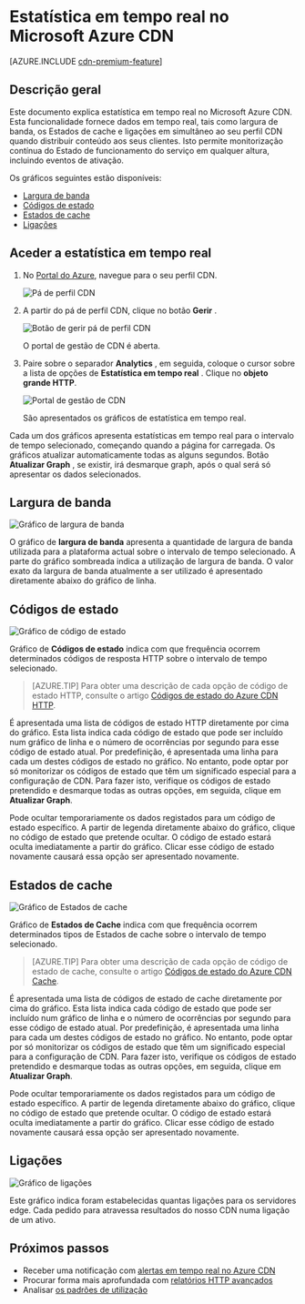 <properties
    pageTitle="Real-Time-estatística no Azure CDN | Microsoft Azure"
    description="Estatísticas em tempo real fornecem dados em tempo real sobre o desempenho do Azure CDN quando distribuir conteúdo aos seus clientes."
    services="cdn"
    documentationCenter=""
    authors="camsoper"
    manager="erikre"
    editor=""/>

<tags
    ms.service="cdn"
    ms.workload="tbd"
    ms.tgt_pltfrm="na"
    ms.devlang="na"
    ms.topic="article"
    ms.date="07/28/2016"
    ms.author="casoper"/>

# <a name="real-time-stats-in-microsoft-azure-cdn"></a>Estatística em tempo real no Microsoft Azure CDN

[AZURE.INCLUDE [cdn-premium-feature](../../includes/cdn-premium-feature.md)]

## <a name="overview"></a>Descrição geral

Este documento explica estatística em tempo real no Microsoft Azure CDN.  Esta funcionalidade fornece dados em tempo real, tais como largura de banda, os Estados de cache e ligações em simultâneo ao seu perfil CDN quando distribuir conteúdo aos seus clientes. Isto permite monitorização contínua do Estado de funcionamento do serviço em qualquer altura, incluindo eventos de ativação.

Os gráficos seguintes estão disponíveis:

* [Largura de banda](#bandwidth)
* [Códigos de estado](#status-codes)
* [Estados de cache](#cache-statuses)
* [Ligações](#connections)


## <a name="accessing-real-time-stats"></a>Aceder a estatística em tempo real

1. No [Portal do Azure](https://portal.azure.com), navegue para o seu perfil CDN.

    ![Pá de perfil CDN](./media/cdn-real-time-stats/cdn-profile-blade.png)

2. A partir do pá de perfil CDN, clique no botão **Gerir** .

    ![Botão de gerir pá de perfil CDN](./media/cdn-real-time-stats/cdn-manage-btn.png)

    O portal de gestão de CDN é aberta.

3. Paire sobre o separador **Analytics** , em seguida, coloque o cursor sobre a lista de opções de **Estatística em tempo real** .  Clique no **objeto grande HTTP**.

    ![Portal de gestão de CDN](./media/cdn-real-time-stats/cdn-premium-portal.png)

    São apresentados os gráficos de estatística em tempo real.
    
Cada um dos gráficos apresenta estatísticas em tempo real para o intervalo de tempo selecionado, começando quando a página for carregada.  Os gráficos atualizar automaticamente todas as alguns segundos.  Botão **Atualizar Graph** , se existir, irá desmarque graph, após o qual será só apresentar os dados selecionados.

## <a name="bandwidth"></a>Largura de banda

![Gráfico de largura de banda](./media/cdn-real-time-stats/cdn-bandwidth.png)

O gráfico de **largura de banda** apresenta a quantidade de largura de banda utilizada para a plataforma actual sobre o intervalo de tempo selecionado. A parte do gráfico sombreada indica a utilização de largura de banda. O valor exato da largura de banda atualmente a ser utilizado é apresentado diretamente abaixo do gráfico de linha.

## <a name="status-codes"></a>Códigos de estado

![Gráfico de código de estado](./media/cdn-real-time-stats/cdn-status-codes.png)

Gráfico de **Códigos de estado** indica com que frequência ocorrem determinados códigos de resposta HTTP sobre o intervalo de tempo selecionado.

> [AZURE.TIP]  Para obter uma descrição de cada opção de código de estado HTTP, consulte o artigo [Códigos de estado do Azure CDN HTTP](https://msdn.microsoft.com/library/mt759238.aspx).

É apresentada uma lista de códigos de estado HTTP diretamente por cima do gráfico. Esta lista indica cada código de estado que pode ser incluído num gráfico de linha e o número de ocorrências por segundo para esse código de estado atual. Por predefinição, é apresentada uma linha para cada um destes códigos de estado no gráfico. No entanto, pode optar por só monitorizar os códigos de estado que têm um significado especial para a configuração de CDN. Para fazer isto, verifique os códigos de estado pretendido e desmarque todas as outras opções, em seguida, clique em **Atualizar Graph**. 

Pode ocultar temporariamente os dados registados para um código de estado específico.  A partir de legenda diretamente abaixo do gráfico, clique no código de estado que pretende ocultar. O código de estado estará oculta imediatamente a partir do gráfico. Clicar esse código de estado novamente causará essa opção ser apresentado novamente.

## <a name="cache-statuses"></a>Estados de cache

![Gráfico de Estados de cache](./media/cdn-real-time-stats/cdn-cache-status.png)

Gráfico de **Estados de Cache** indica com que frequência ocorrem determinados tipos de Estados de cache sobre o intervalo de tempo selecionado. 

> [AZURE.TIP]  Para obter uma descrição de cada opção de código de estado de cache, consulte o artigo [Códigos de estado do Azure CDN Cache](https://msdn.microsoft.com/library/mt759237.aspx).

É apresentada uma lista de códigos de estado de cache diretamente por cima do gráfico. Esta lista indica cada código de estado que pode ser incluído num gráfico de linha e o número de ocorrências por segundo para esse código de estado atual. Por predefinição, é apresentada uma linha para cada um destes códigos de estado no gráfico. No entanto, pode optar por só monitorizar os códigos de estado que têm um significado especial para a configuração de CDN. Para fazer isto, verifique os códigos de estado pretendido e desmarque todas as outras opções, em seguida, clique em **Atualizar Graph**. 

Pode ocultar temporariamente os dados registados para um código de estado específico.  A partir de legenda diretamente abaixo do gráfico, clique no código de estado que pretende ocultar. O código de estado estará oculta imediatamente a partir do gráfico. Clicar esse código de estado novamente causará essa opção ser apresentado novamente.

## <a name="connections"></a>Ligações

![Gráfico de ligações](./media/cdn-real-time-stats/cdn-connections.png)

Este gráfico indica foram estabelecidas quantas ligações para os servidores edge. Cada pedido para atravessa resultados do nosso CDN numa ligação de um ativo.

## <a name="next-steps"></a>Próximos passos

- Receber uma notificação com [alertas em tempo real no Azure CDN](cdn-real-time-alerts.md)
- Procurar forma mais aprofundada com [relatórios HTTP avançados](cdn-advanced-http-reports.md)
- Analisar [os padrões de utilização](cdn-analyze-usage-patterns.md)

